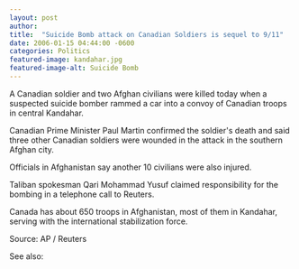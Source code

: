 ```yaml
---
layout: post
author: 
title:  "Suicide Bomb attack on Canadian Soldiers is sequel to 9/11"
date: 2006-01-15 04:44:00 -0600
categories: Politics
featured-image: kandahar.jpg
featured-image-alt: Suicide Bomb
---
```

A Canadian soldier and two Afghan civilians were killed today when a suspected suicide bomber rammed a car into a convoy of Canadian troops in central Kandahar.

Canadian Prime Minister Paul Martin confirmed the soldier's death and said three other Canadian soldiers were wounded in the attack in the southern Afghan city.

Officials in Afghanistan say another 10 civilians were also injured.

Taliban spokesman Qari Mohammad Yusuf claimed responsibility for the bombing in a telephone call to Reuters.

Canada has about 650 troops in Afghanistan, most of them in Kandahar, serving with the international stabilization force.

Source: AP / Reuters 

See also: 
<a href="http://thenewworldpost.com/politics/2022/02/22/9-11-sequence.html" data-iframely-url></a>
